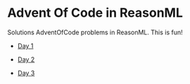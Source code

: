 # Advent Of Code in ReasonML

Solutions AdventOfCode problems in ReasonML. This is fun!

* [Day 1](/src/day1/Captcha.re)

* [Day 2](/src/day2/Checksum.re)

* [Day 3](/src/day3/SpiralMemory.re)
